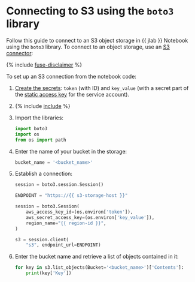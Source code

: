 # Connecting to S3 using the `boto3` library

Follow this guide to connect to an S3 object storage in {{ jlab }} Notebook using the `boto3` library. To connect to an object storage, use an [S3 connector](s3-connectors.md):

{% include [fuse-disclaimer](../../../_includes/datasphere/fuse-disclaimer.md) %}

To set up an S3 connection from the notebook code:

1. [Create the secrets](secrets.md#create): `token` (with ID) and `key_value` (with a secret part of the [static access key](../../../iam/operations/authentication/manage-access-keys.md#create-access-key) for the service account).
1. {% include [include](../../../_includes/datasphere/ui-before-begin.md) %}
1. Import the libraries:

    ```python
    import boto3
    import os
    from os import path
    ```

1. Enter the name of your bucket in the storage:

    ```python
    bucket_name = '<bucket_name>'
    ```

1. Establish a connection:

    ```python
    session = boto3.session.Session()

    ENDPOINT = "https://{{ s3-storage-host }}"

    session = boto3.Session(
        aws_access_key_id=(os.environ['token']),
        aws_secret_access_key=(os.environ['key_value']),
        region_name="{{ region-id }}",
    )

    s3 = session.client(
        "s3", endpoint_url=ENDPOINT)
    ```

1. Enter the bucket name and retrieve a list of objects contained in it:

    ```python
    for key in s3.list_objects(Bucket='<bucket_name>')['Contents']:
        print(key['Key'])
    ```
